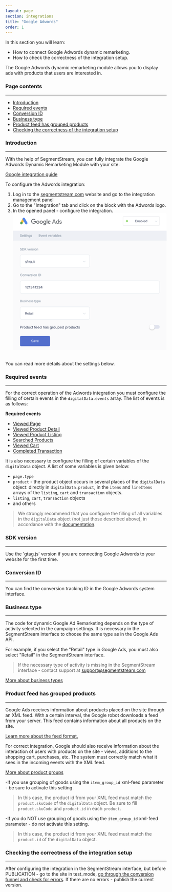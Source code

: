 ```yaml
---
layout: page
section: integrations
title: "Google Adwords"
order: 1
---
```


In this section you will learn:
* How to connect Google Adwords dynamic remarketing.
* How to check the correctness of the integration setup.

The Google Adwords dynamic remarketing module allows you to display ads with products that users are interested in.

### Page contents
------
<ul class="page-navigation">
  <li><a href="#introduction">Introduction</a></li>
  <li><a href="#requiredEvents">Required events</a></li>
  <li><a href="#conversionID">Conversion ID</a></li>
  <li><a href="#businessType">Business type</a></li>
  <li><a href="#productFeed">Product feed has grouped products</a></li>
  <li><a href="#correctnessOfTheIntegrationSetup">Checking the correctness of the integration setup</a></li>
</ul>

### <a name="introduction"></a>Introduction
------
With the help of SegmentStream, you can fully integrate the Google Adwords Dynamic Remarketing Module with your site.

[Google integration guide](https://support.google.com/tagmanager/answer/6106009?hl=en#OneTagPerFunnel)

To configure the Adwords integration:
1. Log in to the [segmentstream.com](https://admin.segmentstream.com/) website and go to the integration management panel
2. Go to the "Integration" tab and click on the block with the Adwords logo.
3. In the opened panel - configure the integration.
![](/img/integrations.googleadwords.1.png)
<br />
You can read more details about the settings below.

### <a name="requiredEvents"></a>Required events
------
For the correct operation of the Adwords integration you must configure the filling of certain events in the `digitalData.events` array. The list of events is as follows:

**Required events**
* [Viewed Page](/events/viewed-page)
* [Viewed Product Detail](/events/viewed-product-detail)
* [Viewed Product Listing](/events/viewed-product-listing)
* [Searched Products](/events/searched-products)
* [Viewed Cart](/events/viewed-cart)
* [Completed Transaction](/events/completed-transaction)

It is also necessary to configure the filling of certain variables of the `digitalData` object. A list of some variables is given below:
* `page.type`
* `product` - the product object occurs in several places of the `digitalData` object: directly in `digitalData.product`, in the `items` and `lineItems` arrays of the `listing`, `cart` and `transaction` objects.
* `listing`, `cart`, `transaction` objects
* and others

> We strongly recommend that you configure the filling of all variables in the `digitalData` object (not just those described above), in accordance with the [documentation](/for-developer/).

### <a name="sdkVersion"></a>SDK version
------
Use the 'gtag.js' version if you are connecting Google Adwords to your website for the first time.

### <a name="conversionID"></a>Conversion ID
------
You can find the conversion tracking ID in the Google Adwords system interface.

### <a name="businessType"></a>Business type
------
The code for dynamic Google Ad Remarketing depends on the type of activity selected in the campaign settings. It is necessary in the SegmentStream interface to choose the same type as in the Google Ads API.

For example, if you select the "Retail" type in Google Ads, you must also select "Retail" in the SegmentStream interface.

>If the necessary type of activity is missing in the SegmentStream interface - contact support at support@segmentstream.com

[More about business types](https://support.google.com/google-ads/answer/7305793?hl=en)

### <a name="productFeed"></a>Product feed has grouped products
------
Google Ads receives information about products placed on the site through an XML feed. With a certain interval, the Google robot downloads a feed from your server. This feed contains information about all products on the site.

[Learn more about the feed format.](https://support.google.com/merchants/answer/7052112)

For correct integration, Google should also receive information about the interaction of users with products on the site - views, additions to the shopping cart, purchases, etc. The system must correctly match what it sees in the incoming events with the XML feed.

[More about product groups](https://support.google.com/merchants/answer/6324507)

-If you use grouping of goods using the `item_group_id` xml-feed parameter - be sure to activate this setting.
  >In this case, the product id from your XML feed must match the `product.skuCode` of the `digitalData` object. Be sure to fill `product.skuCode` and `product.id` in each `product`.

 -If you do NOT use grouping of goods using the `item_group_id` xml-feed parameter - do not activate this setting.
  >In this case, the product id from your XML feed must match the `product.id` of the `digitalData` object.

### <a name="correctnessOfTheIntegrationSetup"></a>Checking the correctness of the integration setup
------
After configuring the integration in the SegmentStream interface, but before PUBLICATION - go to the site in test_mode, [go through the conversion funnel and check for errors](/for-analyst/integrations#testing).
If there are no errors - publish the current version.

